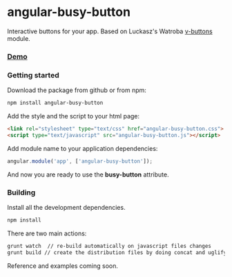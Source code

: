 # angular-busy-button
Interactive buttons for your app.
Based on Luckasz's Watroba [v-buttons](https://github.com/LukaszWatroba/v-button) module.

### [Demo](http://www.codekraft.it/demos/angular-busy-button/)

### Getting started
Download the package from github or from npm:
```bash
npm install angular-busy-button
```
Add the style and the script to your html page:
```html
<link rel="stylesheet" type="text/css" href="angular-busy-button.css">
<script type="text/javascript" src="angular-busy-button.js"></script>
```
Add module name to your application dependencies:
```javascript
angular.module('app', ['angular-busy-button']);
```
And now you are ready to use the __busy-button__ attribute.

### Building
Install all the development dependencies.
```bash
npm install
```
There are two main actions:
```bash
grunt watch  // re-build automatically on javascript files changes
grunt build // create the distribution files by doing concat and uglify
```

Reference and examples coming soon.
